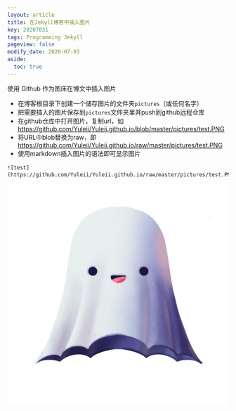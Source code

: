 ```yaml
---
layout: article
title: 在Jekyll博客中插入图片
key: 20207031
tags: Programming Jekyll
pageview: false
modify_date: 2020-07-03
aside:
  toc: true
---
```


使用 Github 作为图床在博文中插入图片

<!--more-->

- 在博客根目录下创建一个储存图片的文件夹`pictures`（或任何名字）
- 把需要插入的图片保存到`pictures`文件夹里并push到github远程仓库
- 在github仓库中打开图片，复制url，如 https://github.com/Yuleii/Yuleii.github.io/blob/master/pictures/test.PNG
- 将URL中blob替换为raw，即 https://github.com/Yuleii/Yuleii.github.io/raw/master/pictures/test.PNG
- 使用markdown插入图片的语法即可显示图片

```
![test](https://github.com/Yuleii/Yuleii.github.io/raw/master/pictures/test.PNG) 
```
![test](https://github.com/Yuleii/Yuleii.github.io/raw/master/pictures/test.PNG) 